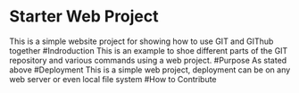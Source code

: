 # Starter Web Project
This is a simple website project for showing how to use GIT and GIThub together
#Indroduction
This is an example to shoe different parts of the GIT repository and various commands using a web project.
#Purpose
As stated above
#Deployment
This is a simple web project, deployment can be on any web server or even local file system
#How to Contribute